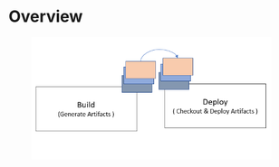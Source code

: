 # Overview

<figure><img src="../.gitbook/assets/image.png" alt=""><figcaption></figcaption></figure>
